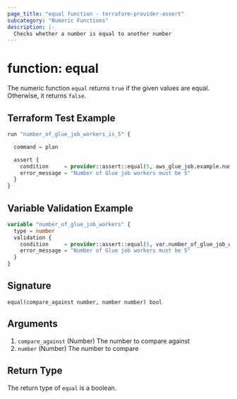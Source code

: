 ```yaml
---
page_title: "equal function - terraform-provider-assert"
subcategory: "Numeric Functions"
description: |-
  Checks whether a number is equal to another number
---
```


# function: equal



The numeric function `equal` returns `true` if the given values are equal. Otherwise, it returns `false`.

## Terraform Test Example

```terraform
run "number_of_glue_job_workers_is_5" {

  command = plan

  assert {
    condition     = provider::assert::equal(5, aws_glue_job.example.number_of_workers)
    error_message = "Number of Glue job workers must be 5"
  }
}
```

## Variable Validation Example

```terraform
variable "number_of_glue_job_workers" {
  type = number
  validation {
    condition     = provider::assert::equal(5, var.number_of_glue_job_workers)
    error_message = "Number of Glue job workers must be 5"
  }
}
```

## Signature

<!-- signature generated by tfplugindocs -->
```text
equal(compare_against number, number number) bool
```

## Arguments

<!-- arguments generated by tfplugindocs -->
1. `compare_against` (Number) The number to compare against
1. `number` (Number) The number to compare


## Return Type

The return type of `equal` is a boolean.
